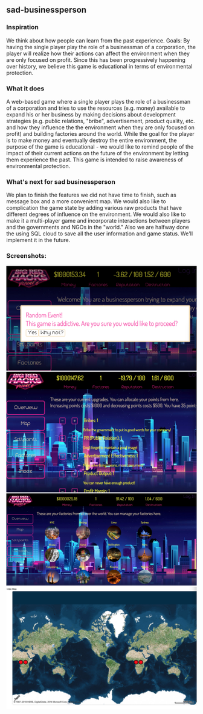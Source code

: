 ## sad-businessperson

### Inspiration

We think about how people can learn from the past experience. Goals: By having the single player play the role of a businessman of a corporation, the player will realize how their actions can affect the environment when they are only focused on profit. Since this has been progressively happening over history, we believe this game is educational in terms of environmental protection.

### What it does

A web-based game where a single player plays the role of a businessman of a corporation and tries to use the resources (e.g. money) available to expand his or her business by making decisions about development strategies (e.g. public relations, "bribe", advertisement, product quality, etc. and how they influence the the environment when they are only focused on profit) and building factories around the world. While the goal for the player is to make money and eventually destroy the entire environment, the purpose of the game is educational - we would like to remind people of the impact of their current actions on the future of the environment by letting them experience the past. This game is intended to raise awareness of environmental protection.

### What's next for sad businessperson
We plan to finish the features we did not have time to finish, such as message box and a more convenient map. We would also like to complication the game state by adding various raw products that have different degrees of influence on the environment. We would also like to make it a multi-player game and incorporate interactions between players and the governments and NGOs in the "world." Also we are halfway done the using SQL cloud to save all the user information and game status. We'll implement it in the future.

### Screenshots:
![alt text](/imgs/1.jpg)
![alt text](/imgs/2.jpg)
![alt text](/imgs/3.jpg)
![alt text](/imgs/4.jpg)
